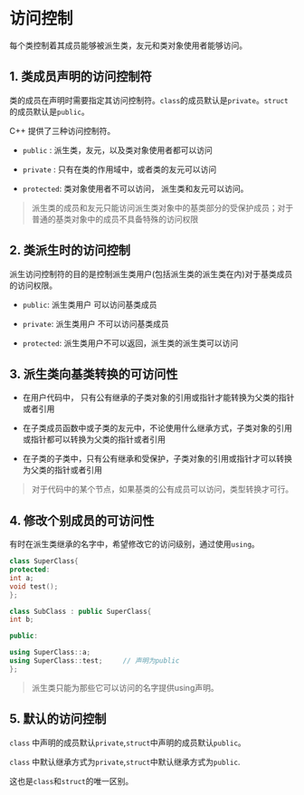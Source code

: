 # 访问控制

每个类控制着其成员能够被派生类，友元和类对象使用者能够访问。


## 1. 类成员声明的访问控制符

类的成员在声明时需要指定其访问控制符。`class`的成员默认是`private`。`struct`的成员默认是`public`。

C++ 提供了三种访问控制符。

- `public` : 派生类，友元，以及类对象使用者都可以访问

- `private` : 只有在类的作用域中，或者类的友元可以访问

- `protected`: 类对象使用者不可以访问， 派生类和友元可以访问。


> 派生类的成员和友元只能访问派生类对象中的基类部分的受保护成员；对于普通的基类对象中的成员不具备特殊的访问权限

## 2. 类派生时的访问控制

派生访问控制符的目的是控制派生类用户(包括派生类的派生类在内)对于基类成员的访问权限。

- `public`: 派生类用户 可以访问基类成员

- `private`: 派生类用户 不可以访问基类成员

- `protected`: 派生类用户不可以返回，派生类的派生类可以访问

## 3. 派生类向基类转换的可访问性

- 在用户代码中， 只有公有继承的子类对象的引用或指针才能转换为父类的指针或者引用

- 在子类成员函数中或子类的友元中，不论使用什么继承方式，子类对象的引用或指针都可以转换为父类的指针或者引用

- 在子类的子类中，只有公有继承和受保护，子类对象的引用或指针才可以转换为父类的指针或者引用

> 对于代码中的某个节点，如果基类的公有成员可以访问，类型转换才可行。


## 4. 修改个别成员的可访问性

有时在派生类继承的名字中，希望修改它的访问级别，通过使用`using`。


```c++
class SuperClass{
protected:
int a;
void test();
};

class SubClass : public SuperClass{
int b;

public: 

using SuperClass::a;
using SuperClass::test;     // 声明为public
};

```

> 派生类只能为那些它可以访问的名字提供using声明。

## 5. 默认的访问控制

`class` 中声明的成员默认`private`,`struct`中声明的成员默认`public`。

`class` 中默认继承方式为`private`,`struct`中默认继承方式为`public`.

这也是`class`和`struct`的唯一区别。 